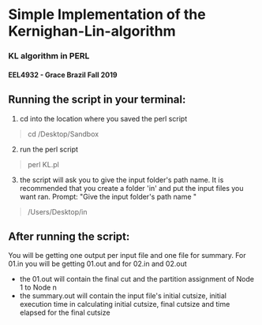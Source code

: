 # Simple Implementation of the Kernighan-Lin-algorithm
### KL algorithm in PERL
#### EEL4932 - Grace Brazil Fall 2019 

## Running the script in your terminal:
1. cd into the location where you saved the perl script
> cd /Desktop/Sandbox

2. run the perl script
> perl KL.pl

3. the script will ask you to give the input folder's path name. It is recommended that you create a folder 'in' and put the input files you want ran.
Prompt:
"Give the input folder's path name "
> /Users/Desktop/in


## After running the script:
You will be getting one output per input file and one file for summary. For 01.in you will be getting  01.out and for 02.in and 02.out

- the 01.out will contain the final cut and the partition assignment of Node 1 to Node n
- the summary.out will contain the input file's initial cutsize, initial execution time in calculating initial cutsize, final cutsize and time elapsed for the final cutsize
